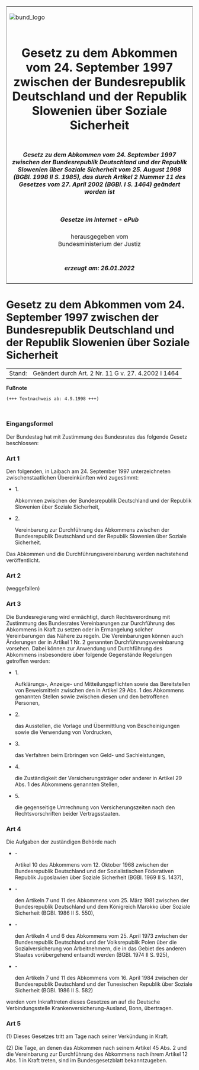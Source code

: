 <span id="DECKBLATT.html"></span>

<table border="0" frame="border" width="100%">

<tr valign="top">

<td align="left">

![bund\_logo](BfJ_2021_Web_de_de.gif)

</td>

<td align="right">

 

</td>

</tr>

<tr align="center" valign="middle">

<td colspan="2">

# Gesetz zu dem Abkommen vom 24. September 1997 zwischen der Bundesrepublik Deutschland und der Republik Slowenien über Soziale Sicherheit

</td>

</tr>

<tr align="center" valign="middle">

<td colspan="2">

##### Gesetz zu dem Abkommen vom 24. September 1997 zwischen der Bundesrepublik Deutschland und der Republik Slowenien über Soziale Sicherheit vom 25. August 1998 (BGBl. 1998 II S. 1985), das durch Artikel 2 Nummer 11 des Gesetzes vom 27. April 2002 (BGBl. I S. 1464) geändert worden ist

</td>

</tr>

<tr align="center" valign="middle">

<td colspan="2">

  
  

##### Gesetze im Internet - ePub  
  
herausgegeben vom  
Bundesministerium der Justiz

</td>

</tr>

<tr align="center" valign="bottom">

<td colspan="2">

  
  

##### erzeugt am: 26.01.2022

</td>

</tr>

</table>

<span id="BJNR198520998.html"></span>

# Gesetz zu dem Abkommen vom 24. September 1997 zwischen der Bundesrepublik Deutschland und der Republik Slowenien über Soziale Sicherheit

<div>

<div class="jnhtml">

|        |                                                     |
| ------ | --------------------------------------------------- |
| Stand: | Geändert durch Art. 2 Nr. 11 G v. 27. 4.2002 I 1464 |

</div>

</div>

<div>

  
**Fußnote**

<div class="jnhtml">

<div>

<div class="jurAbsatz">

  

``` 
(+++ Textnachweis ab: 4.9.1998 +++)

 
```

</div>

</div>

</div>

</div>

<span id="BJNR198520998BJNE000100310.html"></span>

### Eingangsformel  

<div>

<div class="jnhtml">

<div>

<div class="jurAbsatz">

Der Bundestag hat mit Zustimmung des Bundesrates das folgende Gesetz
beschlossen:

</div>

</div>

</div>

</div>

<span id="BJNR198520998BJNE000200310.html"></span>

### Art 1  

<div>

<div class="jnhtml">

<div>

<div class="jurAbsatz">

Den folgenden, in Laibach am 24. September 1997 unterzeichneten
zwischenstaatlichen Übereinkünften wird zugestimmt:

  - 1\.
    
    <div style="">
    
    Abkommen zwischen der Bundesrepublik Deutschland und der Republik
    Slowenien über Soziale Sicherheit,
    
    </div>

  - 2\.
    
    <div style="">
    
    Vereinbarung zur Durchführung des Abkommens zwischen der
    Bundesrepublik Deutschland und der Republik Slowenien über Soziale
    Sicherheit.
    
    </div>

Das Abkommen und die Durchführungsvereinbarung werden nachstehend
veröffentlicht.

</div>

</div>

</div>

</div>

<span id="BJNR198520998BJNE000301308.html"></span>

### Art 2  

<div>

<div class="jnhtml">

<div>

<div class="jurAbsatz">

(weggefallen)

</div>

</div>

</div>

</div>

<span id="BJNR198520998BJNE000400310.html"></span>

### Art 3  

<div>

<div class="jnhtml">

<div>

<div class="jurAbsatz">

Die Bundesregierung wird ermächtigt, durch Rechtsverordnung mit
Zustimmung des Bundesrates Vereinbarungen zur Durchführung des Abkommens
in Kraft zu setzen oder in Ermangelung solcher Vereinbarungen das Nähere
zu regeln. Die Vereinbarungen können auch Änderungen der in Artikel 1
Nr. 2 genannten Durchführungsvereinbarung vorsehen. Dabei können zur
Anwendung und Durchführung des Abkommens insbesondere über folgende
Gegenstände Regelungen getroffen werden:

  - 1\.
    
    <div style="">
    
    Aufklärungs-, Anzeige- und Mitteilungspflichten sowie das
    Bereitstellen von Beweismitteln zwischen den in Artikel 29 Abs. 1
    des Abkommens genannten Stellen sowie zwischen diesen und den
    betroffenen Personen,
    
    </div>

  - 2\.
    
    <div style="">
    
    das Ausstellen, die Vorlage und Übermittlung von Bescheinigungen
    sowie die Verwendung von Vordrucken,
    
    </div>

  - 3\.
    
    <div style="">
    
    das Verfahren beim Erbringen von Geld- und Sachleistungen,
    
    </div>

  - 4\.
    
    <div style="">
    
    die Zuständigkeit der Versicherungsträger oder anderer in Artikel 29
    Abs. 1 des Abkommens genannten Stellen,
    
    </div>

  - 5\.
    
    <div style="">
    
    die gegenseitige Umrechnung von Versicherungszeiten nach den
    Rechtsvorschriften beider Vertragsstaaten.
    
    </div>

</div>

</div>

</div>

</div>

<span id="BJNR198520998BJNE000500310.html"></span>

### Art 4  

<div>

<div class="jnhtml">

<div>

<div class="jurAbsatz">

Die Aufgaben der zuständigen Behörde nach

  - \-
    
    <div style="">
    
    Artikel 10 des Abkommens vom 12. Oktober 1968 zwischen der
    Bundesrepublik Deutschland und der Sozialistischen Föderativen
    Republik Jugoslawien über Soziale Sicherheit (BGBl. 1969 II S.
    1437),
    
    </div>

  - \-
    
    <div style="">
    
    den Artikeln 7 und 11 des Abkommens vom 25. März 1981 zwischen der
    Bundesrepublik Deutschland und dem Königreich Marokko über Soziale
    Sicherheit (BGBl. 1986 II S. 550),
    
    </div>

  - \-
    
    <div style="">
    
    den Artikeln 4 und 6 des Abkommens vom 25. April 1973 zwischen der
    Bundesrepublik Deutschland und der Volksrepublik Polen über die
    Sozialversicherung von Arbeitnehmern, die in das Gebiet des anderen
    Staates vorübergehend entsandt werden (BGBl. 1974 II S. 925),
    
    </div>

  - \-
    
    <div style="">
    
    den Artikeln 7 und 11 des Abkommens vom 16. April 1984 zwischen der
    Bundesrepublik Deutschland und der Tunesischen Republik über Soziale
    Sicherheit (BGBl. 1986 II S. 582)
    
    </div>

werden vom Inkrafttreten dieses Gesetzes an auf die Deutsche
Verbindungsstelle Krankenversicherung-Ausland, Bonn, übertragen.

</div>

</div>

</div>

</div>

<span id="BJNR198520998BJNE000600310.html"></span>

### Art 5  

<div>

<div class="jnhtml">

<div>

<div class="jurAbsatz">

(1) Dieses Gesetzes tritt am Tage nach seiner Verkündung in Kraft.

</div>

<div class="jurAbsatz">

(2) Die Tage, an denen das Abkommen nach seinem Artikel 45 Abs. 2 und
die Vereinbarung zur Durchführung des Abkommens nach ihrem Artikel 12
Abs. 1 in Kraft treten, sind im Bundesgesetzblatt bekanntzugeben.

</div>

</div>

</div>

</div>
